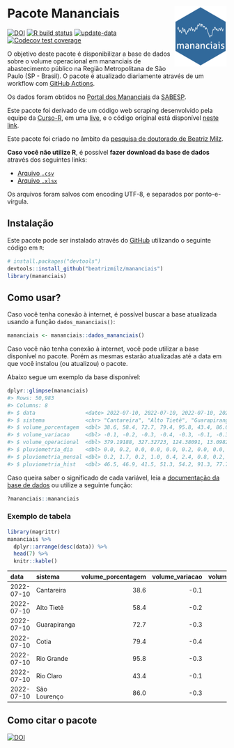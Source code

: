 
<!-- README.md is generated from README.Rmd. Please edit that file -->

# Pacote Mananciais <img src="man/figures/hexlogo.png" align="right" width = "120px"/>

<!-- badges: start -->

[![DOI](https://zenodo.org/badge/DOI/10.5281/zenodo.4733056.svg)](https://doi.org/10.5281/zenodo.4733056)
[![R build
status](https://github.com/beatrizmilz/mananciais/workflows/R-CMD-check/badge.svg)](https://github.com/beatrizmilz/mananciais/actions)
[![update-data](https://github.com/beatrizmilz/mananciais/actions/workflows/2-update_data.yaml/badge.svg)](https://github.com/beatrizmilz/mananciais/actions/workflows/2-update_data.yaml)
[![Codecov test
coverage](https://codecov.io/gh/beatrizmilz/mananciais/branch/master/graph/badge.svg)](https://codecov.io/gh/beatrizmilz/mananciais?branch=master)
<!-- badges: end -->

O objetivo deste pacote é disponibilizar a base de dados sobre o volume
operacional em mananciais de abastecimento público na Região
Metropolitana de São Paulo (SP - Brasil). O pacote é atualizado
diariamente através de um workflow com [GitHub
Actions](https://github.com/beatrizmilz/mananciais/actions).

Os dados foram obtidos no [Portal dos
Mananciais](http://mananciais.sabesp.com.br/Situacao) da
[SABESP](http://site.sabesp.com.br/site/Default.aspx).

Este pacote foi derivado de um código web scraping desenvolvido pela
equipe da [Curso-R](https://www.curso-r.com/), em uma
[live](https://youtu.be/jvZIxrMmOcQ), e o código original está
disponível [neste
link](https://github.com/curso-r/lives/blob/master/drafts/20200730_scraper_sabesp.R).

Este pacote foi criado no âmbito da [pesquisa de doutorado de Beatriz
Milz](https://beatrizmilz.github.io/tese/).

**Caso você não utilize R**, é possível **fazer download da base de
dados** através dos seguintes links:

  - [Arquivo
    `.csv`](https://github.com/beatrizmilz/mananciais/raw/master/inst/extdata/mananciais.csv)
  - [Arquivo
    `.xlsx`](https://github.com/beatrizmilz/mananciais/blob/master/inst/extdata/mananciais.xlsx?raw=true)

Os arquivos foram salvos com encoding UTF-8, e separados por
ponto-e-vírgula.

## Instalação

Este pacote pode ser instalado através do [GitHub](https://github.com/)
utilizando o seguinte código em `R`:

``` r
# install.packages("devtools")
devtools::install_github("beatrizmilz/mananciais")
library(mananciais)
```

## Como usar?

Caso você tenha conexão à internet, é possível buscar a base atualizada
usando a função `dados_mananciais()`:

``` r
mananciais <- mananciais::dados_mananciais() 
```

Caso você não tenha conexão à internet, você pode utilizar a base
disponível no pacote. Porém as mesmas estarão atualizadas até a data em
que você instalou (ou atualizou) o pacote.

Abaixo segue um exemplo da base disponível:

``` r
dplyr::glimpse(mananciais)
#> Rows: 50,983
#> Columns: 8
#> $ data                <date> 2022-07-10, 2022-07-10, 2022-07-10, 2022-07-10, 2…
#> $ sistema             <chr> "Cantareira", "Alto Tietê", "Guarapiranga", "Cotia…
#> $ volume_porcentagem  <dbl> 38.6, 58.4, 72.7, 79.4, 95.8, 43.4, 86.0, 38.7, 58…
#> $ volume_variacao     <dbl> -0.1, -0.2, -0.3, -0.4, -0.3, -0.1, -0.3, -0.1, -0…
#> $ volume_operacional  <dbl> 379.19188, 327.32723, 124.38091, 13.09820, 107.474…
#> $ pluviometria_dia    <dbl> 0.0, 0.2, 0.0, 0.0, 0.0, 0.2, 0.0, 0.0, 0.4, 0.0, …
#> $ pluviometria_mensal <dbl> 0.2, 1.7, 0.2, 1.0, 0.4, 2.4, 0.8, 0.2, 1.5, 0.2, …
#> $ pluviometria_hist   <dbl> 46.5, 46.9, 41.5, 51.3, 54.2, 91.3, 77.7, 46.5, 46…
```

Caso queira saber o significado de cada variável, leia a [documentação
da base de
dados](https://beatrizmilz.github.io/mananciais/reference/mananciais.html)
ou utilize a seguinte função:

``` r
?mananciais::mananciais
```

### Exemplo de tabela

``` r
library(magrittr)
mananciais %>% 
  dplyr::arrange(desc(data)) %>% 
  head(7) %>%
  knitr::kable()
```

| data       | sistema      | volume\_porcentagem | volume\_variacao | volume\_operacional | pluviometria\_dia | pluviometria\_mensal | pluviometria\_hist |
| :--------- | :----------- | ------------------: | ---------------: | ------------------: | ----------------: | -------------------: | -----------------: |
| 2022-07-10 | Cantareira   |                38.6 |            \-0.1 |           379.19188 |               0.0 |                  0.2 |               46.5 |
| 2022-07-10 | Alto Tietê   |                58.4 |            \-0.2 |           327.32723 |               0.2 |                  1.7 |               46.9 |
| 2022-07-10 | Guarapiranga |                72.7 |            \-0.3 |           124.38091 |               0.0 |                  0.2 |               41.5 |
| 2022-07-10 | Cotia        |                79.4 |            \-0.4 |            13.09820 |               0.0 |                  1.0 |               51.3 |
| 2022-07-10 | Rio Grande   |                95.8 |            \-0.3 |           107.47446 |               0.0 |                  0.4 |               54.2 |
| 2022-07-10 | Rio Claro    |                43.4 |            \-0.1 |             5.92516 |               0.2 |                  2.4 |               91.3 |
| 2022-07-10 | São Lourenço |                86.0 |            \-0.3 |            76.35836 |               0.0 |                  0.8 |               77.7 |

## Como citar o pacote

[![DOI](https://zenodo.org/badge/DOI/10.5281/zenodo.4733056.svg)](https://doi.org/10.5281/zenodo.4733056)
